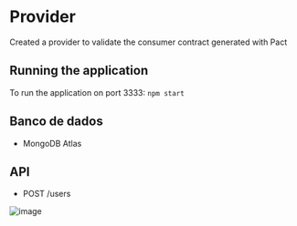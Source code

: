 # Provider
Created a provider to validate the consumer contract generated with Pact

## Running the application
To run the application on port 3333:
``
npm start
`` 

## Banco de dados
- MongoDB Atlas

## API

- POST /users

![image](https://user-images.githubusercontent.com/95430643/198751805-a26de864-8452-4ff8-9c07-ddbcff0a413f.png)
